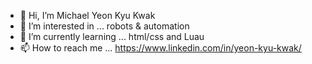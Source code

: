 - 👋 Hi, I’m Michael Yeon Kyu Kwak
- 👀 I’m interested in ... robots & automation
- 🌱 I’m currently learning ... html/css and Luau
- 📫 How to reach me ...  https://www.linkedin.com/in/yeon-kyu-kwak/

<!---
kwak9601/kwak9601 is a ✨ special ✨ repository because its `README.md` (this file) appears on your GitHub profile.
You can click the Preview link to take a look at your changes.
--->
